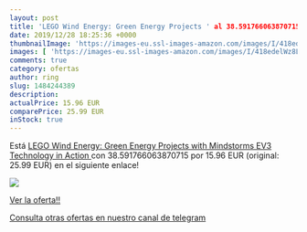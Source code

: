 ```yaml
---
layout: post
title: 'LEGO Wind Energy: Green Energy Projects ' al 38.591766063870715 % de descuento
date: 2019/12/28 18:25:36 +0000
thumbnailImage: 'https://images-eu.ssl-images-amazon.com/images/I/418edelWz8L._SL200_.jpg'
images: [ 'https://images-eu.ssl-images-amazon.com/images/I/418edelWz8L._SL200_.jpg' ]
comments: true
category: ofertas
author: ring
slug: 1484244389
description:
actualPrice: 15.96 EUR
comparePrice: 25.99 EUR
inStock: true
---
```


Está [LEGO Wind Energy: Green Energy Projects with Mindstorms EV3  Technology in Action ](https://www.amazon.com/dp/1484244389/?tag=redken08-20) con 38.591766063870715 por 15.96 EUR (original: 25.99 EUR) en el siguiente enlace!

[![](https://images-eu.ssl-images-amazon.com/images/I/418edelWz8L._SL200_.jpg)](https://www.amazon.com/dp/1484244389/?tag=redken08-20)

[Ver la oferta!!](https://www.amazon.com/dp/1484244389/?tag=redken08-20)

[Consulta otras ofertas en nuestro canal de telegram](https://t.me/s/ofertas25)
